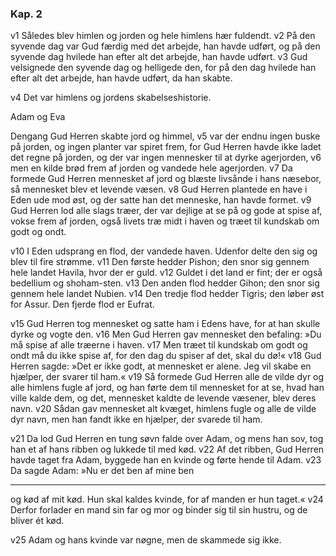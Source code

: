 ### Kap. 2 

v1 Således blev himlen og jorden og hele himlens hær fuldendt. v2 På den syvende dag var Gud færdig med det arbejde, han havde udført, og på den syvende dag hvilede han efter alt det arbejde, han havde udført. v3 Gud velsignede den syvende dag og helligede den, for på den dag hvilede han efter alt det arbejde, han havde udført, da han skabte. 

v4 Det var himlens og jordens skabelseshistorie. 

Adam og Eva 

Dengang Gud Herren skabte jord og himmel, v5 var der endnu ingen buske på jorden, og ingen planter var spiret frem, for Gud Herren havde ikke ladet det regne på jorden, og der var ingen mennesker til at dyrke agerjorden, v6 men en kilde brød frem af jorden og vandede hele agerjorden. v7 Da formede Gud Herren mennesket af jord og blæste livsånde i hans næsebor, så mennesket blev et levende væsen. v8 Gud Herren plantede en have i Eden ude mod øst, og der satte han det menneske, han havde formet. v9 Gud Herren lod alle slags træer, der var dejlige at se på og gode at spise af, vokse frem af jorden, også livets træ midt i haven og træet til kundskab om godt og ondt. 

v10 I Eden udsprang en flod, der vandede haven. Udenfor delte den sig og blev til fire strømme. v11 Den første hedder Pishon; den snor sig gennem hele landet Havila, hvor der er guld. v12 Guldet i det land er fint; der er også bedellium og shoham-sten. v13 Den anden flod hedder Gihon; den snor sig gennem hele landet Nubien. v14 Den tredje flod hedder Tigris; den løber øst for Assur. Den fjerde flod er Eufrat. 

v15 Gud Herren tog mennesket og satte ham i Edens have, for at han skulle dyrke og vogte den. v16 Men Gud Herren gav mennesket den befaling: »Du må spise af alle træerne i haven. v17 Men træet til kundskab om godt og ondt må du ikke spise af, for den dag du spiser af det, skal du dø!« v18 Gud Herren sagde: »Det er ikke godt, at mennesket er alene. Jeg vil skabe en hjælper, der svarer til ham.« v19 Så formede Gud Herren alle de vilde dyr og alle himlens fugle af jord, og han førte dem til mennesket for at se, hvad han ville kalde dem, og det, mennesket kaldte de levende væsener, blev deres navn. v20 Sådan gav mennesket alt kvæget, himlens fugle og alle de vilde dyr navn, men han fandt ikke en hjælper, der svarede til ham. 

v21 Da lod Gud Herren en tung søvn falde over Adam, og mens han sov, tog han et af hans ribben og lukkede til med kød. v22 Af det ribben, Gud Herren havde taget fra Adam, byggede han en kvinde og førte hende til Adam. v23 Da sagde Adam: »Nu er det ben af mine ben 

---

og kød af mit kød. Hun skal kaldes kvinde, for af manden er hun taget.« v24 Derfor forlader en mand sin far og mor og binder sig til sin hustru, og de bliver ét kød. 

v25 Adam og hans kvinde var nøgne, men de skammede sig ikke.